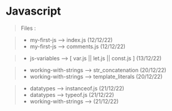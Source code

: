 # Javascript

> Files  : 

>- my-first-js --> index.js (12/12/22)
>- my-first-js --> comments.js (12/12/22)

>- js-variables --> [ var.js || let.js || const.js ] (13/12/22) 

>- working-with-strings --> str_concatenation (20/12/22)
>- working-with-strings --> template_literals (20/12/22)

>- datatypes --> instanceof.js (21/12/22)
>- datatypes --> typeof.js (21/12/22)
>- working-with-strings --> (21/12/22)
